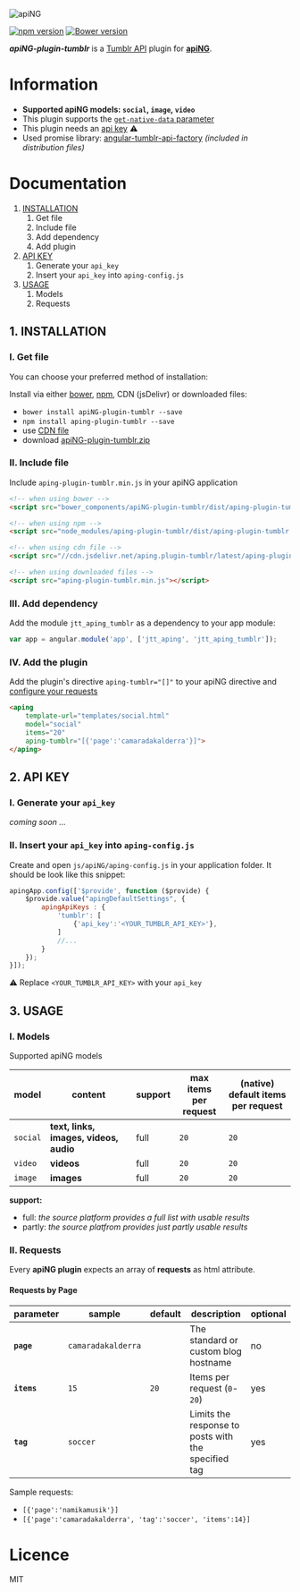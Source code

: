 [logo]: http://aping.io/logo/320/aping-plugin.png "apiNG Plugin"
![apiNG][logo]

[![npm version](https://badge.fury.io/js/aping-plugin-tumblr.png)](https://badge.fury.io/js/aping-plugin-tumblr)
[![Bower version](https://badge.fury.io/bo/apiNG-plugin-tumblr.png)](https://badge.fury.io/bo/apiNG-plugin-tumblr)

**_apiNG-plugin-tumblr_** is a [Tumblr API](https://www.tumblr.com/docs/en/api/v2) plugin for [**apiNG**](https://github.com/JohnnyTheTank/apiNG).

# Information
* **Supported apiNG models: `social`, `image`, `video`**
* This plugin supports the [`get-native-data` parameter](https://aping.readme.io/docs/advanced#parameters)
* This plugin needs an [api key](#2-api-key) :warning:
* Used promise library: [angular-tumblr-api-factory](https://github.com/JohnnyTheTank/angular-tumblr-api-factory) _(included in distribution files)_

# Documentation

1. [INSTALLATION](#1-installation)
    1. Get file
    2. Include file
    3. Add dependency
    4. Add plugin
2. [API KEY](#2-api-key)
    1. Generate your `api_key`
    2. Insert your `api_key` into `aping-config.js`
3. [USAGE](#3-usage)
    1. Models
    2. Requests

## 1. INSTALLATION

### I. Get file
You can choose your preferred method of installation:

Install via either [bower](http://bower.io/), [npm](https://www.npmjs.com/), CDN (jsDelivr) or downloaded files:

* `bower install apiNG-plugin-tumblr --save`
* `npm install aping-plugin-tumblr --save`
* use [CDN file](https://www.jsdelivr.com/projects/aping.plugin-tumblr)
* download [apiNG-plugin-tumblr.zip](https://github.com/JohnnyTheTank/apiNG-plugin-tumblr/zipball/master)

### II. Include file
Include `aping-plugin-tumblr.min.js` in your apiNG application

```html
<!-- when using bower -->
<script src="bower_components/apiNG-plugin-tumblr/dist/aping-plugin-tumblr.min.js"></script>

<!-- when using npm -->
<script src="node_modules/aping-plugin-tumblr/dist/aping-plugin-tumblr.min.js"></script>

<!-- when using cdn file -->
<script src="//cdn.jsdelivr.net/aping.plugin-tumblr/latest/aping-plugin-tumblr.min.js"></script>

<!-- when using downloaded files -->
<script src="aping-plugin-tumblr.min.js"></script>
```

### III. Add dependency
Add the module `jtt_aping_tumblr` as a dependency to your app module:
```js
var app = angular.module('app', ['jtt_aping', 'jtt_aping_tumblr']);
```

### IV. Add the plugin
Add the plugin's directive `aping-tumblr="[]"` to your apiNG directive and [configure your requests](#ii-requests)
```html
<aping
    template-url="templates/social.html"
    model="social"
    items="20"
    aping-tumblr="[{'page':'camaradakalderra'}]">
</aping>
```

## 2. API KEY

### I. Generate your `api_key`
_coming soon ..._

### II. Insert your `api_key` into `aping-config.js`
Create and open `js/apiNG/aping-config.js` in your application folder. It should be look like this snippet:
```js
apingApp.config(['$provide', function ($provide) {
    $provide.value("apingDefaultSettings", {
        apingApiKeys : {
            'tumblr': [
                {'api_key':'<YOUR_TUMBLR_API_KEY>'},
            ]
            //...
        }
    });
}]);
```

:warning: Replace `<YOUR_TUMBLR_API_KEY>` with your `api_key`

## 3. USAGE

### I. Models
Supported apiNG models

|  model   | content | support | max items<br>per request | (native) default items<br>per request |
|----------|---------|---------|--------|---------|
| `social` | **text, links, images, videos, audio** | full    | `20`   | `20`   |
| `video`  | **videos** | full    | `20`   | `20`   |
| `image`  | **images** | full    | `20`   | `20`   |

**support:**
* full: _the source platform provides a full list with usable results_
* partly: _the source platfrom provides just partly usable results_


### II. Requests
Every **apiNG plugin** expects an array of **requests** as html attribute.

#### Requests by Page
|  parameter  | sample | default | description | optional |
|----------|---------|---------|---------|---------|
| **`page`** | `camaradakalderra` |  | The standard or custom blog hostname  | no |
| **`items`**  | `15` | `20` | Items per request (`0`-`20`) |  yes  |
| **`tag`** | `soccer` |  | Limits the response to posts with the specified tag | yes |

Sample requests:
* `[{'page':'namikamusik'}]`
* `[{'page':'camaradakalderra', 'tag':'soccer', 'items':14}]`

# Licence
MIT

